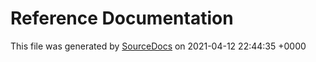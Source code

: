 # Reference Documentation

This file was generated by [SourceDocs](https://github.com/eneko/SourceDocs) on 2021-04-12 22:44:35 +0000